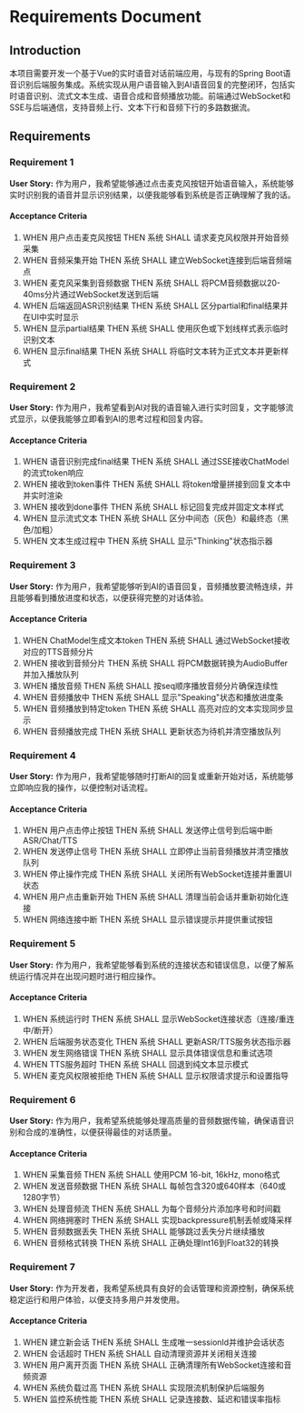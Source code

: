 # Requirements Document

## Introduction

本项目需要开发一个基于Vue的实时语音对话前端应用，与现有的Spring Boot语音识别后端服务集成。系统实现从用户语音输入到AI语音回复的完整闭环，包括实时语音识别、流式文本生成、语音合成和音频播放功能。前端通过WebSocket和SSE与后端通信，支持音频上行、文本下行和音频下行的多路数据流。

## Requirements

### Requirement 1

**User Story:** 作为用户，我希望能够通过点击麦克风按钮开始语音输入，系统能够实时识别我的语音并显示识别结果，以便我能够看到系统是否正确理解了我的话。

#### Acceptance Criteria

1. WHEN 用户点击麦克风按钮 THEN 系统 SHALL 请求麦克风权限并开始音频采集
2. WHEN 音频采集开始 THEN 系统 SHALL 建立WebSocket连接到后端音频端点
3. WHEN 麦克风采集到音频数据 THEN 系统 SHALL 将PCM音频数据以20-40ms分片通过WebSocket发送到后端
4. WHEN 后端返回ASR识别结果 THEN 系统 SHALL 区分partial和final结果并在UI中实时显示
5. WHEN 显示partial结果 THEN 系统 SHALL 使用灰色或下划线样式表示临时识别文本
6. WHEN 显示final结果 THEN 系统 SHALL 将临时文本转为正式文本并更新样式

### Requirement 2

**User Story:** 作为用户，我希望看到AI对我的语音输入进行实时回复，文字能够流式显示，以便我能够立即看到AI的思考过程和回复内容。

#### Acceptance Criteria

1. WHEN 语音识别完成final结果 THEN 系统 SHALL 通过SSE接收ChatModel的流式token响应
2. WHEN 接收到token事件 THEN 系统 SHALL 将token增量拼接到回复文本中并实时渲染
3. WHEN 接收到done事件 THEN 系统 SHALL 标记回复完成并固定文本样式
4. WHEN 显示流式文本 THEN 系统 SHALL 区分中间态（灰色）和最终态（黑色/加粗）
5. WHEN 文本生成过程中 THEN 系统 SHALL 显示"Thinking"状态指示器

### Requirement 3

**User Story:** 作为用户，我希望能够听到AI的语音回复，音频播放要流畅连续，并且能够看到播放进度和状态，以便获得完整的对话体验。

#### Acceptance Criteria

1. WHEN ChatModel生成文本token THEN 系统 SHALL 通过WebSocket接收对应的TTS音频分片
2. WHEN 接收到音频分片 THEN 系统 SHALL 将PCM数据转换为AudioBuffer并加入播放队列
3. WHEN 播放音频 THEN 系统 SHALL 按seq顺序播放音频分片确保连续性
4. WHEN 音频播放中 THEN 系统 SHALL 显示"Speaking"状态和播放进度条
5. WHEN 音频播放到特定token THEN 系统 SHALL 高亮对应的文本实现同步显示
6. WHEN 音频播放完成 THEN 系统 SHALL 更新状态为待机并清空播放队列

### Requirement 4

**User Story:** 作为用户，我希望能够随时打断AI的回复或重新开始对话，系统能够立即响应我的操作，以便控制对话流程。

#### Acceptance Criteria

1. WHEN 用户点击停止按钮 THEN 系统 SHALL 发送停止信号到后端中断ASR/Chat/TTS
2. WHEN 发送停止信号 THEN 系统 SHALL 立即停止当前音频播放并清空播放队列
3. WHEN 停止操作完成 THEN 系统 SHALL 关闭所有WebSocket连接并重置UI状态
4. WHEN 用户点击重新开始 THEN 系统 SHALL 清理当前会话并重新初始化连接
5. WHEN 网络连接中断 THEN 系统 SHALL 显示错误提示并提供重试按钮

### Requirement 5

**User Story:** 作为用户，我希望能够看到系统的连接状态和错误信息，以便了解系统运行情况并在出现问题时进行相应操作。

#### Acceptance Criteria

1. WHEN 系统运行时 THEN 系统 SHALL 显示WebSocket连接状态（连接/重连中/断开）
2. WHEN 后端服务状态变化 THEN 系统 SHALL 更新ASR/TTS服务状态指示器
3. WHEN 发生网络错误 THEN 系统 SHALL 显示具体错误信息和重试选项
4. WHEN TTS服务超时 THEN 系统 SHALL 回退到纯文本显示模式
5. WHEN 麦克风权限被拒绝 THEN 系统 SHALL 显示权限请求提示和设置指导

### Requirement 6

**User Story:** 作为用户，我希望系统能够处理高质量的音频数据传输，确保语音识别和合成的准确性，以便获得最佳的对话质量。

#### Acceptance Criteria

1. WHEN 采集音频 THEN 系统 SHALL 使用PCM 16-bit, 16kHz, mono格式
2. WHEN 发送音频数据 THEN 系统 SHALL 每帧包含320或640样本（640或1280字节）
3. WHEN 处理音频流 THEN 系统 SHALL 为每个音频分片添加序号和时间戳
4. WHEN 网络拥塞时 THEN 系统 SHALL 实现backpressure机制丢帧或降采样
5. WHEN 音频数据丢失 THEN 系统 SHALL 能够跳过丢失分片继续播放
6. WHEN 音频格式转换 THEN 系统 SHALL 正确处理Int16到Float32的转换

### Requirement 7

**User Story:** 作为开发者，我希望系统具有良好的会话管理和资源控制，确保系统稳定运行和用户体验，以便支持多用户并发使用。

#### Acceptance Criteria

1. WHEN 建立新会话 THEN 系统 SHALL 生成唯一sessionId并维护会话状态
2. WHEN 会话超时 THEN 系统 SHALL 自动清理资源并关闭相关连接
3. WHEN 用户离开页面 THEN 系统 SHALL 正确清理所有WebSocket连接和音频资源
4. WHEN 系统负载过高 THEN 系统 SHALL 实现限流机制保护后端服务
5. WHEN 监控系统性能 THEN 系统 SHALL 记录连接数、延迟和错误率指标